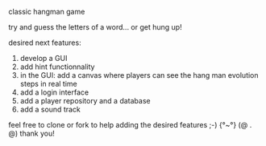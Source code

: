 classic hangman game

try and guess the letters of a word... or get hung up!

desired next features:
1. develop a GUI
2. add hint functionnality
3. in the GUI: add a canvas where players can see the hang man evolution steps in real time
4. add a login interface
5. add a player repository and a database
6. add a sound track

feel free to clone or fork to help adding the desired features ;-) {°~°} (@ . @) thank you!
